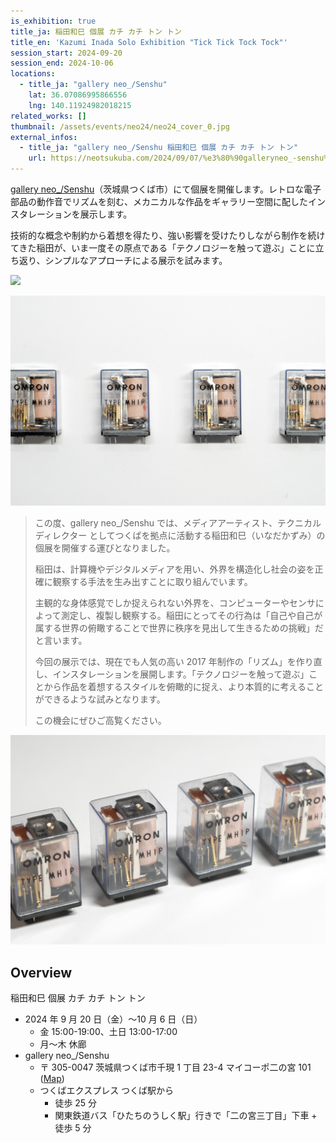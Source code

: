 ```yaml
---
is_exhibition: true
title_ja: 稲田和巳 個展 カチ カチ トン トン
title_en: 'Kazumi Inada Solo Exhibition "Tick Tick Tock Tock"'
session_start: 2024-09-20
session_end: 2024-10-06
locations:
  - title_ja: "gallery neo_/Senshu"
    lat: 36.07086995866556
    lng: 140.11924982018215
related_works: []
thumbnail: /assets/events/neo24/neo24_cover_0.jpg
external_infos:
  - title_ja: "gallery neo_/Senshu 稲田和巳 個展 カチ カチ トン トン"
    url: https://neotsukuba.com/2024/09/07/%e3%80%90galleryneo_-senshu%e3%80%91%e7%a8%b2%e7%94%b0%e5%92%8c%e5%b7%b3-%e5%80%8b%e5%b1%95-%e3%82%ab%e3%83%81%e3%82%ab%e3%83%81%e3%83%88%e3%83%b3%e3%83%88%e3%83%b3/
---
```


[gallery neo\_/Senshu](https://neotsukuba.com/)（茨城県つくば市）にて個展を開催します。レトロな電子部品の動作音でリズムを刻む、メカニカルな作品をギャラリー空間に配したインスタレーションを展示します。

技術的な概念や制約から着想を得たり、強い影響を受けたりしながら制作を続けてきた稲田が、いま一度その原点である「テクノロジーを触って遊ぶ」ことに立ち返り、シンプルなアプローチによる展示を試みます。

[![](https://i.ytimg.com/vi/x-ltyjRKW8Q/maxresdefault.jpg)](https://www.youtube.com/watch?v=x-ltyjRKW8Q)

![](/assets/events/neo24/neo24_cover_0.jpg)

> この度、gallery neo\_/Senshu では、メディアアーティスト、テクニカルディレクター としてつくばを拠点に活動する稲田和巳（いなだかずみ）の個展を開催する運びとなりました。
>
> 稲田は、計算機やデジタルメディアを用い、外界を構造化し社会の姿を正確に観察する手法を生み出すことに取り組んでいます。
>
> 主観的な身体感覚でしか捉えられない外界を、コンピューターやセンサによって測定し、複製し観察する。稲田にとってその行為は「自己や自己が属する世界の俯瞰することで世界に秩序を見出して生きるための挑戦」だと言います。
>
> 今回の展示では、現在でも人気の高い 2017 年制作の「リズム」を作り直し、インスタレーションを展開します。「テクノロジーを触って遊ぶ」ことから作品を着想するスタイルを俯瞰的に捉え、より本質的に考えることができるような試みとなります。
>
> この機会にぜひご高覧ください。

![](/assets/events/neo24/neo24_cover_1.jpg)

## Overview

稲田和巳 個展 カチ カチ トン トン

- 2024 年 9 月 20 日（金）〜10 月 6 日（日）
  - 金 15:00-19:00、土日 13:00-17:00
  - 月〜木 休廊
- gallery neo\_/Senshu
  - 〒 305-0047 茨城県つくば市千現 1 丁目 23-4 マイコーポ二の宮 101 ([Map](https://goo.gl/maps/eM96mwgMjcfLFvdW6))
  - つくばエクスプレス つくば駅から
    - 徒歩 25 分
    - 関東鉄道バス「ひたちのうしく駅」行きで「二の宮三丁目」下車 + 徒歩 5 分
